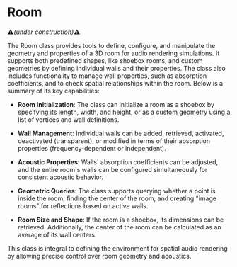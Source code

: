 # Room
:warning:*(under construction)*:warning:

The Room class provides tools to define, configure, and manipulate the geometry and properties of a 3D room for audio rendering simulations. It supports both predefined shapes, like shoebox rooms, and custom geometries by defining individual walls and their properties. The class also includes functionality to manage wall properties, such as absorption coefficients, and to check spatial relationships within the room. Below is a summary of its key capabilities:

- **Room Initialization**:
The class can initialize a room as a shoebox by specifying its length, width, and height, or as a custom geometry using a list of vertices and wall definitions.

- **Wall Management**:
Individual walls can be added, retrieved, activated, deactivated (transparent), or modified in terms of their absorption properties (frequency-dependent or independent).

- **Acoustic Properties**:
Walls' absorption coefficients can be adjusted, and the entire room's walls can be configured simultaneously for consistent acoustic behavior.

- **Geometric Queries**:
The class supports querying whether a point is inside the room, finding the center of the room, and creating "image rooms" for reflections based on active walls.

- **Room Size and Shape**:
If the room is a shoebox, its dimensions can be retrieved. Additionally, the center of the room can be calculated as an average of its wall centers.

This class is integral to defining the environment for spatial audio rendering by allowing precise control over room geometry and acoustics.